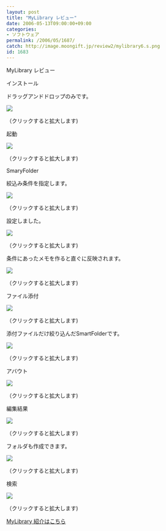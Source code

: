 ```yaml
---
layout: post
title: "MyLibrary レビュー"
date: 2006-05-13T09:00:00+09:00
categories:
- ソフトウェア
permalink: /2006/05/1687/
catch: http://image.moongift.jp/review2/mylibrary6.s.png
id: 1683
---
```

MyLibrary レビュー  
<!--more-->

インストール

  

ドラッグアンドドロップのみです。

  

[![](http://image.moongift.jp/review2/mylibrary8.s.png)](http://image.moongift.jp/review2/mylibrary8.png)  
  
（クリックすると拡大します)

  

起動

  

[![](http://image.moongift.jp/review2/mylibrary2.s.png)](http://image.moongift.jp/review2/mylibrary2.png)  
  
（クリックすると拡大します)

  

SmaryFolder

  

絞込み条件を指定します。

  

[![](http://image.moongift.jp/review2/mylibrary3.s.png)](http://image.moongift.jp/review2/mylibrary3.png)  
  
（クリックすると拡大します)

  

設定しました。

  

[![](http://image.moongift.jp/review2/mylibrary4.s.png)](http://image.moongift.jp/review2/mylibrary4.png)  
  
（クリックすると拡大します)

  

条件にあったメモを作ると直ぐに反映されます。

  

[![](http://image.moongift.jp/review2/mylibrary5.s.png)](http://image.moongift.jp/review2/mylibrary5.png)  
  
（クリックすると拡大します)

  

ファイル添付

  

[![](http://image.moongift.jp/review2/mylibrary6.s.png)](http://image.moongift.jp/review2/mylibrary6.png)  
  
（クリックすると拡大します)

  

添付ファイルだけ絞り込んだSmartFolderです。

  

[![](http://image.moongift.jp/review2/mylibrary7.s.png)](http://image.moongift.jp/review2/mylibrary7.png)  
  
（クリックすると拡大します)

  

アバウト

  

[![](http://image.moongift.jp/review2/mylibrary9.s.png)](http://image.moongift.jp/review2/mylibrary9.png)  
  
（クリックすると拡大します)

  

編集結果

  

[![](http://image.moongift.jp/review2/mylibrary10.s.png)](http://image.moongift.jp/review2/mylibrary10.png)  
  
（クリックすると拡大します)

  

フォルダも作成できます。

  

[![](http://image.moongift.jp/review2/mylibrary11.s.png)](http://image.moongift.jp/review2/mylibrary11.png)  
  
（クリックすると拡大します)

  

検索

  

[![](http://image.moongift.jp/review2/mylibrary12.s.png)](http://image.moongift.jp/review2/mylibrary12.png)  
  
（クリックすると拡大します)

  

[MyLibrary 紹介はこちら](http://oss.moongift.jp/intro/i-1685.html)

